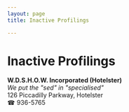 ```yaml
---
layout: page 
title: Inactive Profilings

---
```



# Inactive Profilings


 **W.D.S.H.O.W. Incorporated (Hotelster)**  
_We put the "sed" in "specialised"_  
126 Piccadilly Parkway, Hotelster  
☎ 936-5765

